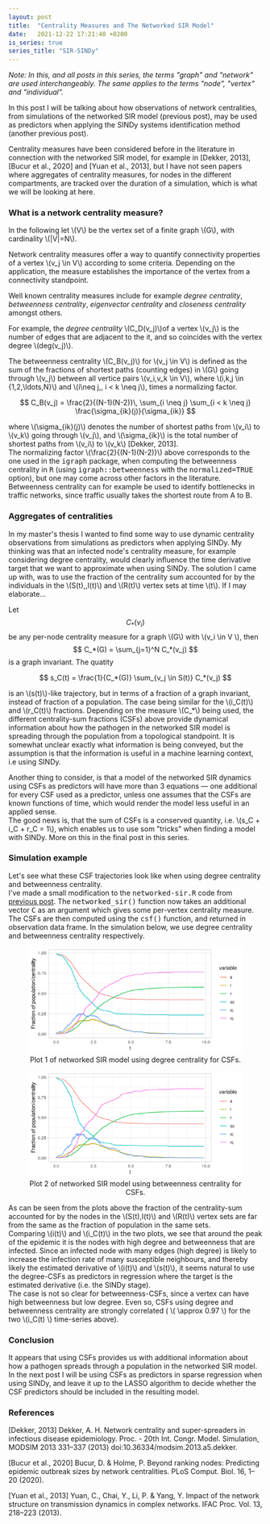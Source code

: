 ```yaml
---
layout: post
title:  "Centrality Measures and The Networked SIR Model"
date:   2021-12-22 17:21:40 +0200
is_series: true
series_title: "SIR-SINDy"
---
```


<em>Note: In this, and all posts in this series, the terms "graph" and "network" are used interchangeably.
The same applies to the terms "node", "vertex" and "individual".</em>

In this post I will be talking about how observations of network centralities,
from simulations of the networked SIR model (previous post),
may be used as predictors when applying the SINDy systems identification method (another previous post).

Centrality measures have been considered before in the literature in connection with the networked SIR model,
for example in [Dekker, 2013],[Bucur et al., 2020] and [Yuan et al., 2013], but I have not seen papers where aggregates of centrality measures, for nodes in the different compartments, are tracked over the duration of a simulation,
which is what we will be looking at here.<br>

### What is a network centrality measure?
In the following let \\(V\\) be the vertex set of a finite graph \\(G\\), with cardinality \\(|V|=N\\).

Network centrality measures offer a way to quantify connectivity properties of a vertex \\(v_j \in V\\)
according to some criteria. Depending on the application, the measure establishes the importance of the
vertex from a connectivity standpoint.

Well known centrality measures include for example <em>degree centrality</em>, <em>betweenness centrality</em>,
<em>eigenvector centrality</em> and <em>closeness centrality</em> amongst others.

For example, the <em>degree centrality</em> \\(C_D(v_j)\\)of a vertex \\(v_j\\) is the number of edges that are adjacent to the it,
and so coincides with the vertex degree \\(deg(v_j)\\).

The betweenness centrality \\(C_B(v_j)\\) for \\(v_j \in V\\) is defined as the sum of the fractions of shortest paths (counting edges) in \\(G\\) going through
\\(v_j\\) between all vertice pairs \\(v_i,v_k \in V\\), where \\(i,k,j \in \{1,2,\ldots,N\}\\)
and \\(i\neq j,\, i < k \neq j\\), times a normalizing factor.

$$
C_B(v_j) = \frac{2}{(N-1)(N-2)}\, \sum_{i \neq j} \sum_{i < k \neq j} \frac{\sigma_{ik}(j)}{\sigma_{ik}}
$$

where \\(\sigma_{ik}(j)\\) denotes the number of shortest paths from \\(v_i\\) to \\(v_k\\) going through \\(v_j\\),
and \\(\sigma_{ik}\\) is the total number of shortest paths from \\(v_i\\) to \\(v_k\\) [Dekker, 2013].<br>
The normalizing factor \\(\frac{2}{(N-1)(N-2)}\\) above corresponds to the one
used in the <samp>igraph</samp> package, when computing the betweenness centrality in <samp>R</samp>
(using <samp>igraph::betweenness</samp> with the <samp>normalized=TRUE</samp> option),
but one may come across other factors in the literature.<br>
Betweenness centrality can for example be used to identify bottlenecks in traffic networks,
since traffic usually takes the shortest route from A to B.

### Aggregates of centralities
In my master's thesis I wanted to find some way to use dynamic centrality observations from simulations as predictors
when applying SINDy. My thinking was that an infected node's centrality measure, for example considering degree centrality,
would clearly influence the time derivative target that we want to approximate when using SINDy.
The solution I came up with, was to use the fraction of the centrality sum accounted for by the individuals
in the \\(S(t),\,I(t)\\) and \\(R(t)\\) vertex sets at time \\(t\\). If I may elaborate...

Let $$C_*(v_i)$$ be any per-node centrality measure for a graph \\(G\\) with \\(v_i \in V \\), then $$ C_*(G) = \sum_{j=1}^N C_*(v_j) $$ is a graph invariant. The quatity

$$
s_C(t) = \frac{1}{C_*(G)} \sum_{v_j \in S(t)} C_*(v_j)
$$

is an \\(s(t)\\)-like trajectory, but in terms of a fraction of a graph invariant, instead of fraction of a population.
The case being similar for the \\(i_C(t)\\) and \\(r_C(t)\\) fractions.
Depending on the measure \\(C_*\\) being used, the  different centrality-sum fractions (CSFs) above provide dynamical information about how the pathogen
in the networked SIR model is spreading through the population from a topological standpoint.
It is somewhat unclear exactly what information is being conveyed,
but the assumption is that the information is useful in a machine learning context, i.e using SINDy.

Another thing to consider, is that a model of the networked SIR dynamics using CSFs as predictors will have more than 3 equations &mdash; one additional for every CSF used as a predictor,
unless one assumes that the CSFs are known functions of time,
which would render the model less useful in an applied sense.<br>
The good news is, that the sum of CSFs is a conserved quantity, i.e. \\(s_C + i_C + r_C = 1\\),
which enables us to use som "tricks" when finding a model with SINDy.
More on this in the final post in this series.

### Simulation example
Let's see what these CSF trajectories look like when using degree centrality and betweenness centrality.<br>
I've made a small modification to the <samp>networked-sir.R</samp> code from 
<a href="{% post_url 2021-12-14-networked-sir %}">previous post</a>.
The <samp>networked_sir()</samp> function now takes an additional vector <samp>C</samp> as an argument which
gives some per-vertex centrality measure. The CSFs are then computed using the <samp>csf()</samp> function,
and returned in observation data frame. In the simulation below, we use degree centrality and betweenness centrality respectively.

<!-- networked-sir-v2.R and simulation-v2.R gists -->
<script src="https://gist.github.com/brandurjacobsen/e80abe22435248b890977a9c89af0fe6.js"></script>

<figure align="center">
  <img src="/static/images/net-sir-csf1.png" alt="simulation using degree centrality">
  <figcaption>Plot 1 of networked SIR model using degree centrality for CSFs.</figcaption>
</figure>

<figure align="center">
  <img src="/static/images/net-sir-csf2.png" alt="simulation using degree centrality">
  <figcaption>Plot 2 of networked SIR model using betweenness centrality for CSFs.
  </figcaption>
</figure>

As can be seen from the plots above the fraction of the centrality-sum
accounted for by the nodes in the \\(S(t),I(t)\\) and \\(R(t)\\) vertex sets
are far from the same as the fraction of population in the same sets.<br>
Comparing \\(i(t)\\) and \\(i_C(t)\\) in the two plots, we see that around the peak of the epidemic
it is the nodes with high degree and betweenness that are infected.
Since an infected node with many edges (high degree) is likely to increase the infection rate of many susceptible neighbours,
and thereby likely the estimated derivative of \\(i(t)\\) and \\(s(t)\\), it seems natural to use the degree-CSFs as
predictors in regression where the target is the estimated derivative (i.e. the SINDy stage).<br>
The case is not so clear for betweenness-CSFs, since a vertex can have high betweenness but low degree.
Even so, CSFs using degree and betweenness centrality are strongly correlated ( \\( \approx 0.97 \\) for the two \\(i_C(t) \\) time-series above).

### Conclusion
It appears that using CSFs provides us with additional information about how a pathogen spreads through
a population in the networked SIR model.<br>
In the next post I will be using CSFs as predictors in sparse regression when using SINDy,
and leave it up to the LASSO algorithm to decide whether the CSF predictors should be included in the resulting model.

<h3>References</h3>
[Dekker, 2013] Dekker, A. H. Network centrality and super-spreaders in infectious disease epidemiology.
Proc. - 20th Int. Congr. Model. Simulation, MODSIM 2013 331–337 (2013) doi:10.36334/modsim.2013.a5.dekker.

[Bucur et al., 2020] Bucur, D. & Holme, P. Beyond ranking nodes: Predicting epidemic outbreak sizes by network centralities.
PLoS Comput. Biol. 16, 1–20 (2020).

[Yuan et al., 2013] Yuan, C., Chai, Y., Li, P. & Yang, Y. Impact of the network structure on transmission dynamics in complex networks. IFAC Proc. Vol. 13, 218–223 (2013).
